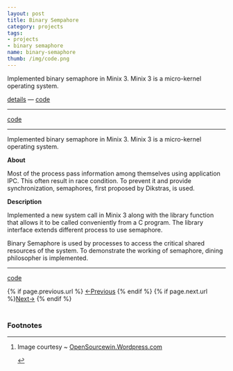 ```yaml
---
layout: post
title: Binary Sempahore
category: projects
tags: 
- projects
- binary semaphore
name: binary-semaphore
thumb: /img/code.png
---
```


Implemented binary semaphore in Minix 3. Minix 3 is a micro-kernel operating system. 

[details][details] &mdash; [code][code]
<!-- truncate_here -->
- - -

[code][code]

- - -

Implemented binary semaphore in Minix 3. Minix 3 is a micro-kernel operating system. 

**About**

Most of the process pass information among themselves using application IPC. This often result in race condition. To prevent it and provide synchronization, semaphores, first proposed by Dikstras, is used. 

**Description**

Implemented a new system call in Minix 3 along with the library function that allows it to be called conveniently from a C program. The library interface extends different process to use semaphore. 

Binary Semaphore is used by processes to access the critical shared resources of the system. To demonstrate the working of semaphore, dining philosopher is implemented.

- - -

[code][code]

<nav class="pagination clear" style="padding-bottom:20px;">
{% if page.previous.url %} <a class="prev-item" href="{{page.previous.url}}" title="Previous Post: {{page.previous.title}}">&larr;Previous</a>   {% endif %}  {% if page.next.url %}<a class="next-item" href="{{page.next.url}}" title="Next Post: {{page.next.title}}">Next&rarr;</a>         {% endif %}
</nav>


[details]: /projects/binary-semaphore
[code]: https://github.com/tushar-sharma/dining_philosopher

<div class='footnotes'><h3>Footnotes</h3><hr />
  <ol>
    <li id='fn:1'>
         <p>Image courtesy ~ <a href="https://opensourcewin.wordpress.com/2012/03/16/what-is-minix-linux/" target="_blank">OpenSourcewin.Wordpress.com</a>
</p>
         <a href='#fnref:1' rev='footnote'>&#8617;</a>
    </li>
  </ol>
</div>

